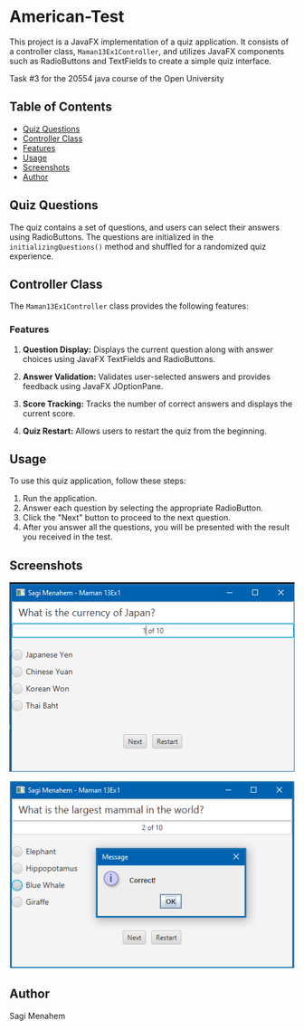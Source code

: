 # American-Test

This project is a JavaFX implementation of a quiz application. It consists of a controller class, `Maman13Ex1Controller`, and utilizes JavaFX components such as RadioButtons and TextFields to create a simple quiz interface.

Task #3 for the 20554 java course of the Open University

## Table of Contents

* [Quiz Questions](#quiz-questions)
* [Controller Class](#controller-class)
* [Features](#features)
* [Usage](#usage)
* [Screenshots](#screenshots)
* [Author](#author)

## Quiz Questions

The quiz contains a set of questions, and users can select their answers using RadioButtons. The questions are initialized in the `initializingQuestions()` method and shuffled for a randomized quiz experience.

## Controller Class

The `Maman13Ex1Controller` class provides the following features:

### Features

1.  **Question Display:** Displays the current question along with answer choices using JavaFX TextFields and RadioButtons.

2.  **Answer Validation:** Validates user-selected answers and provides feedback using JavaFX JOptionPane.

3.  **Score Tracking:** Tracks the number of correct answers and displays the current score.

4.  **Quiz Restart:** Allows users to restart the quiz from the beginning.

## Usage

To use this quiz application, follow these steps:

1.  Run the application.
2.  Answer each question by selecting the appropriate RadioButton.
3.  Click the "Next" button to proceed to the next question.
4.  After you answer all the questions, you will be presented with the result you received in the test.

## Screenshots

![Image1](Images/image1.png)

![Image2](Images/image2.png)

## Author

Sagi Menahem
